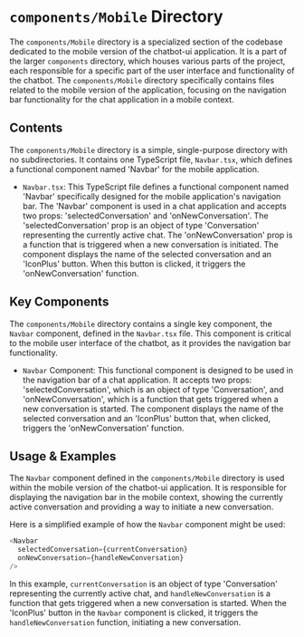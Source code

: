
# `components/Mobile` Directory

The `components/Mobile` directory is a specialized section of the codebase dedicated to the mobile version of the chatbot-ui application. It is a part of the larger `components` directory, which houses various parts of the project, each responsible for a specific part of the user interface and functionality of the chatbot. The `components/Mobile` directory specifically contains files related to the mobile version of the application, focusing on the navigation bar functionality for the chat application in a mobile context.

## Contents

The `components/Mobile` directory is a simple, single-purpose directory with no subdirectories. It contains one TypeScript file, `Navbar.tsx`, which defines a functional component named 'Navbar' for the mobile application.

- `Navbar.tsx`: This TypeScript file defines a functional component named 'Navbar' specifically designed for the mobile application's navigation bar. The 'Navbar' component is used in a chat application and accepts two props: 'selectedConversation' and 'onNewConversation'. The 'selectedConversation' prop is an object of type 'Conversation' representing the currently active chat. The 'onNewConversation' prop is a function that is triggered when a new conversation is initiated. The component displays the name of the selected conversation and an 'IconPlus' button. When this button is clicked, it triggers the 'onNewConversation' function.

## Key Components

The `components/Mobile` directory contains a single key component, the `Navbar` component, defined in the `Navbar.tsx` file. This component is critical to the mobile user interface of the chatbot, as it provides the navigation bar functionality.

- `Navbar` Component: This functional component is designed to be used in the navigation bar of a chat application. It accepts two props: 'selectedConversation', which is an object of type 'Conversation', and 'onNewConversation', which is a function that gets triggered when a new conversation is started. The component displays the name of the selected conversation and an 'IconPlus' button that, when clicked, triggers the 'onNewConversation' function.

## Usage & Examples

The `Navbar` component defined in the `components/Mobile` directory is used within the mobile version of the chatbot-ui application. It is responsible for displaying the navigation bar in the mobile context, showing the currently active conversation and providing a way to initiate a new conversation.

Here is a simplified example of how the `Navbar` component might be used:

```typescript
<Navbar
  selectedConversation={currentConversation}
  onNewConversation={handleNewConversation}
/>
```

In this example, `currentConversation` is an object of type 'Conversation' representing the currently active chat, and `handleNewConversation` is a function that gets triggered when a new conversation is started. When the 'IconPlus' button in the `Navbar` component is clicked, it triggers the `handleNewConversation` function, initiating a new conversation.
